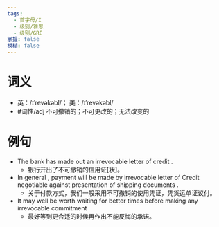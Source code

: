 ```yaml
---
tags:
  - 首字母/I
  - 级别/雅思
  - 级别/GRE
掌握: false
模糊: false
---
```

# 词义
- 英：/ɪˈrevəkəbl/； 美：/ɪˈrevəkəbl/
- #词性/adj  不可撤销的；不可更改的；无法改变的
# 例句
- The bank has made out an irrevocable letter of credit .
	- 银行开出了不可撤销的信用证[状]。
- In general , payment will be made by irrevocable letter of Credit negotiable against presentation of shipping documents .
	- 关于付款方式，我们一般采用不可撤销的使用凭证，凭货运单证议付。
- It may well be worth waiting for better times before making any irrevocable commitment
	- 最好等到更合适的时候再作出不能反悔的承诺。
